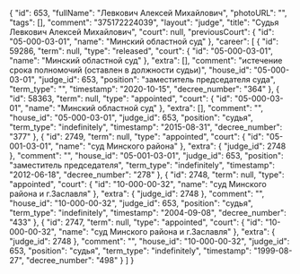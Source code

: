 {
    "id": 653,
    "fullName": "Левкович Алексей Михайлович",
    "photoURL": "",
    "tags": [],
    "comment": "375172224039",
    "layout": "judge",
    "title": "Судья Левкович Алексей Михайлович",
    "court": null,
    "previousCourt": {
        "id": "05-000-03-01",
        "name": "Минский областной суд"
    },
    "career": [
        {
            "id": 59286,
            "term": null,
            "type": "released",
            "court": {
                "id": "05-000-03-01",
                "name": "Минский областной суд"
            },
            "extra": [],
            "comment": "истечение срока полномочий (оставлен в должности судьи)",
            "house_id": "05-000-03-01",
            "judge_id": 653,
            "position": "заместитель председателя суда",
            "term_type": "",
            "timestamp": "2020-10-15",
            "decree_number": "364"
        },
        {
            "id": 58363,
            "term": null,
            "type": "appointed",
            "court": {
                "id": "05-000-03-01",
                "name": "Минский областной суд"
            },
            "extra": [],
            "comment": "",
            "house_id": "05-000-03-01",
            "judge_id": 653,
            "position": "судья",
            "term_type": "indefinitely",
            "timestamp": "2015-08-31",
            "decree_number": "377"
        },
        {
            "id": 2749,
            "term": null,
            "type": "appointed",
            "court": {
                "id": "05-001-03-01",
                "name": "суд Минского района"
            },
            "extra": {
                "judge_id": 2748
            },
            "comment": "",
            "house_id": "05-001-03-01",
            "judge_id": 653,
            "position": "заместитель председателя",
            "term_type": "indefinitely",
            "timestamp": "2012-06-18",
            "decree_number": "278"
        },
        {
            "id": 2748,
            "term": null,
            "type": "appointed",
            "court": {
                "id": "10-000-00-32",
                "name": "суд Минского района и г.Заславля"
            },
            "extra": {
                "judge_id": 2748
            },
            "comment": "",
            "house_id": "10-000-00-32",
            "judge_id": 653,
            "position": "судья",
            "term_type": "indefinitely",
            "timestamp": "2004-09-08",
            "decree_number": "433"
        },
        {
            "id": 2747,
            "term": null,
            "type": "appointed",
            "court": {
                "id": "10-000-00-32",
                "name": "суд Минского района и г.Заславля"
            },
            "extra": {
                "judge_id": 2748
            },
            "comment": "",
            "house_id": "10-000-00-32",
            "judge_id": 653,
            "position": "судья",
            "term_type": "indefinitely",
            "timestamp": "1999-08-27",
            "decree_number": "498"
        }
    ]
}